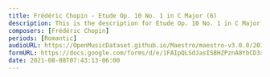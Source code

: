 ```yaml
---
title: Frédéric Chopin - Etude Op. 10 No. 1 in C Major (6)
description: This is the description for Etude Op. 10 No. 1 in C Major by Frédéric Chopin
composers: [Frédéric Chopin]
periods: [Romantic]
audioURL: https://OpenMusicDataset.github.io/Maestro/maestro-v3.0.0/2017/MIDI-Unprocessed_042_PIANO042_MID--AUDIO-split_07-06-17_Piano-e_1-02_wav--2.midi
formURL: https://docs.google.com/forms/d/e/1FAIpQLSdJasISBHZPznA8YbCD3xyU4Y3jdvQ1yyUAhvrotn_6VajS0w/viewform
date: 2021-08-08T07:43:13-06:00
---
```

